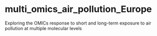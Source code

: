 # multi_omics_air_pollution_Europe
Exploring the OMICs response to short and long-term exposure to air pollution at multiple molecular levels
